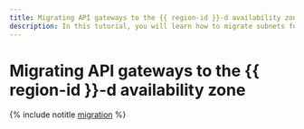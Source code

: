 ```yaml
---
title: Migrating API gateways to the {{ region-id }}-d availability zone
description: In this tutorial, you will learn how to migrate subnets for API gateways to a different availability zone.
---
```


# Migrating API gateways to the {{ region-id }}-d availability zone

{% include notitle [migration](../../_includes/functions/migration.md) %}

